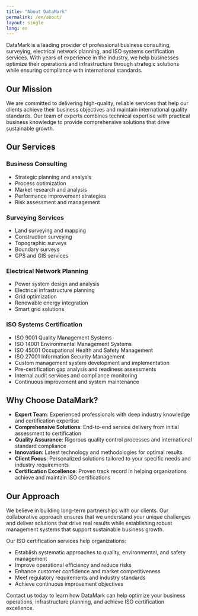 ```yaml
---
title: "About DataMark"
permalink: /en/about/
layout: single
lang: en
---
```


DataMark is a leading provider of professional business consulting, surveying, electrical network planning, and ISO systems certification services. With years of experience in the industry, we help businesses optimize their operations and infrastructure through strategic solutions while ensuring compliance with international standards.

## Our Mission

We are committed to delivering high-quality, reliable services that help our clients achieve their business objectives and maintain international quality standards. Our team of experts combines technical expertise with practical business knowledge to provide comprehensive solutions that drive sustainable growth.

## Our Services

### Business Consulting
- Strategic planning and analysis
- Process optimization
- Market research and analysis
- Performance improvement strategies
- Risk assessment and management

### Surveying Services
- Land surveying and mapping
- Construction surveying
- Topographic surveys
- Boundary surveys
- GPS and GIS services

### Electrical Network Planning
- Power system design and analysis
- Electrical infrastructure planning
- Grid optimization
- Renewable energy integration
- Smart grid solutions

### ISO Systems Certification
- ISO 9001 Quality Management Systems
- ISO 14001 Environmental Management Systems
- ISO 45001 Occupational Health and Safety Management
- ISO 27001 Information Security Management
- Custom management system development and implementation
- Pre-certification gap analysis and readiness assessments
- Internal audit services and compliance monitoring
- Continuous improvement and system maintenance

## Why Choose DataMark?

- **Expert Team**: Experienced professionals with deep industry knowledge and certification expertise
- **Comprehensive Solutions**: End-to-end service delivery from initial assessment to certification
- **Quality Assurance**: Rigorous quality control processes and international standard compliance
- **Innovation**: Latest technology and methodologies for optimal results
- **Client Focus**: Personalized solutions tailored to your specific needs and industry requirements
- **Certification Excellence**: Proven track record in helping organizations achieve and maintain ISO certifications

## Our Approach

We believe in building long-term partnerships with our clients. Our collaborative approach ensures that we understand your unique challenges and deliver solutions that drive real results while establishing robust management systems that support sustainable business growth.

Our ISO certification services help organizations:
- Establish systematic approaches to quality, environmental, and safety management
- Improve operational efficiency and reduce risks
- Enhance customer confidence and market competitiveness
- Meet regulatory requirements and industry standards
- Achieve continuous improvement objectives

Contact us today to learn how DataMark can help optimize your business operations, infrastructure planning, and achieve ISO certification excellence. 